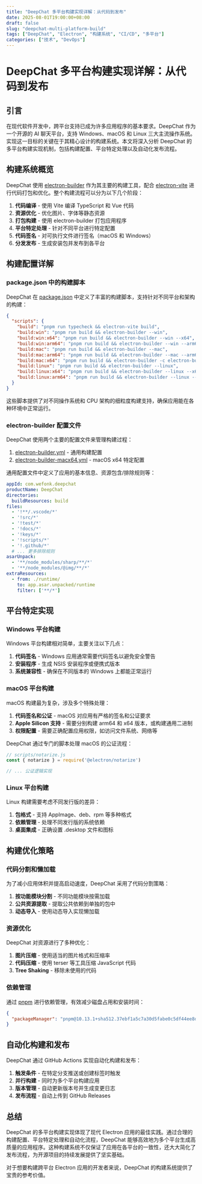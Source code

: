 ```yaml
---
title: "DeepChat 多平台构建实现详解：从代码到发布"
date: 2025-08-01T19:00:00+08:00
draft: false
slug: "deepchat-multi-platform-build"
tags: ["DeepChat", "Electron", "构建系统", "CI/CD", "多平台"]
categories: ["技术", "DevOps"]
---
```


# DeepChat 多平台构建实现详解：从代码到发布

## 引言

在现代软件开发中，跨平台支持已成为许多应用程序的基本要求。DeepChat 作为一个开源的 AI 聊天平台，支持 Windows、macOS 和 Linux 三大主流操作系统。实现这一目标的关键在于其精心设计的构建系统。本文将深入分析 DeepChat 的多平台构建实现机制，包括构建配置、平台特定处理以及自动化发布流程。

## 构建系统概览

DeepChat 使用 [electron-builder](file:///Volumes/M20/code/docs/axfinn_blogs/node_modules/electron-builder/out/cli/cli.js#L1-L2) 作为其主要的构建工具，配合 [electron-vite](file:///Volumes/M20/code/docs/axfinn_blogs/node_modules/electron-vite/bin/electron-vite.js#L1-L2) 进行代码打包和优化。整个构建流程可以分为以下几个阶段：

1. **代码编译** - 使用 Vite 编译 TypeScript 和 Vue 代码
2. **资源优化** - 优化图片、字体等静态资源
3. **打包构建** - 使用 electron-builder 打包应用程序
4. **平台特定处理** - 针对不同平台进行特定配置
5. **代码签名** - 对可执行文件进行签名（macOS 和 Windows）
6. **分发发布** - 生成安装包并发布到各平台

## 构建配置详解

### package.json 中的构建脚本

DeepChat 在 [package.json](file:///Volumes/M20/code/docs/deepchat/package.json) 中定义了丰富的构建脚本，支持针对不同平台和架构的构建：

```json
{
  "scripts": {
    "build": "pnpm run typecheck && electron-vite build",
    "build:win": "pnpm run build && electron-builder --win",
    "build:win:x64": "pnpm run build && electron-builder --win --x64",
    "build:win:arm64": "pnpm run build && electron-builder --win --arm64",
    "build:mac": "pnpm run build && electron-builder --mac",
    "build:mac:arm64": "pnpm run build && electron-builder --mac --arm64",
    "build:mac:x64": "pnpm run build && electron-builder -c electron-builder-macx64.yml --mac --x64",
    "build:linux": "pnpm run build && electron-builder --linux",
    "build:linux:x64": "pnpm run build && electron-builder --linux --x64",
    "build:linux:arm64": "pnpm run build && electron-builder --linux --arm64"
  }
}
```

这些脚本提供了对不同操作系统和 CPU 架构的细粒度构建支持，确保应用能在各种环境中正常运行。

### electron-builder 配置文件

DeepChat 使用两个主要的配置文件来管理构建过程：

1. [electron-builder.yml](file:///Volumes/M20/code/docs/deepchat/electron-builder.yml) - 通用构建配置
2. [electron-builder-macx64.yml](file:///Volumes/M20/code/docs/deepchat/electron-builder-macx64.yml) - macOS x64 特定配置

通用配置文件中定义了应用的基本信息、资源包含/排除规则等：

```yaml
appId: com.wefonk.deepchat
productName: DeepChat
directories:
  buildResources: build
files:
  - '!**/.vscode/*'
  - '!src/*'
  - '!test/*'
  - '!docs/*'
  - '!keys/*'
  - '!scripts/*'
  - '!.github/*'
  # ... 更多排除规则
asarUnpack:
  - '**/node_modules/sharp/**/*'
  - '**/node_modules/@img/**/*'
extraResources:
  - from: ./runtime/
    to: app.asar.unpacked/runtime
    filter: ['**/*']
```

## 平台特定实现

### Windows 平台构建

Windows 平台构建相对简单，主要关注以下几点：

1. **代码签名** - Windows 应用通常需要代码签名以避免安全警告
2. **安装程序** - 生成 NSIS 安装程序或便携式版本
3. **系统兼容性** - 确保在不同版本的 Windows 上都能正常运行

### macOS 平台构建

macOS 构建最为复杂，涉及多个特殊处理：

1. **代码签名和公证** - macOS 对应用有严格的签名和公证要求
2. **Apple Silicon 支持** - 需要分别构建 arm64 和 x64 版本，或构建通用二进制
3. **权限配置** - 需要正确配置应用权限，如访问文件系统、网络等

DeepChat 通过专门的脚本处理 macOS 的公证流程：

```javascript
// scripts/notarize.js
const { notarize } = require('@electron/notarize')

// ... 公证逻辑实现
```

### Linux 平台构建

Linux 构建需要考虑不同发行版的差异：

1. **包格式** - 支持 AppImage、deb、rpm 等多种格式
2. **依赖管理** - 处理不同发行版的系统依赖
3. **桌面集成** - 正确设置 .desktop 文件和图标

## 构建优化策略

### 代码分割和懒加载

为了减小应用体积并提高启动速度，DeepChat 采用了代码分割策略：

1. **按功能模块分割** - 不同功能模块按需加载
2. **公共资源提取** - 提取公共依赖到单独的包中
3. **动态导入** - 使用动态导入实现懒加载

### 资源优化

DeepChat 对资源进行了多种优化：

1. **图片压缩** - 使用适当的图片格式和压缩率
2. **代码压缩** - 使用 terser 等工具压缩 JavaScript 代码
3. **Tree Shaking** - 移除未使用的代码

### 依赖管理

通过 [pnpm](file:///Volumes/M20/code/docs/axfinn_blogs/node_modules/pnpm/bin/pnpm.cjs#L1-L1) 进行依赖管理，有效减少磁盘占用和安装时间：

```json
{
  "packageManager": "pnpm@10.13.1+sha512.37ebf1a5c7a30d5fabe0c5df44ee8da4c965ca0c5af3dbab28c3a1681b70a256218d05c81c9c0dcf767ef6b8551eb5b960042b9ed4300c59242336377e01cfad"
}
```

## 自动化构建和发布

DeepChat 通过 GitHub Actions 实现自动化构建和发布：

1. **触发条件** - 在特定分支推送或创建标签时触发
2. **并行构建** - 同时为多个平台构建应用
3. **版本管理** - 自动更新版本号并生成变更日志
4. **发布流程** - 自动上传到 GitHub Releases

## 总结

DeepChat 的多平台构建实现体现了现代 Electron 应用的最佳实践。通过合理的构建配置、平台特定处理和自动化流程，DeepChat 能够高效地为多个平台生成高质量的应用程序。这种构建系统不仅保证了应用在各平台的一致性，还大大简化了发布流程，为开源项目的持续发展提供了坚实基础。

对于想要构建跨平台 Electron 应用的开发者来说，DeepChat 的构建系统提供了宝贵的参考价值。